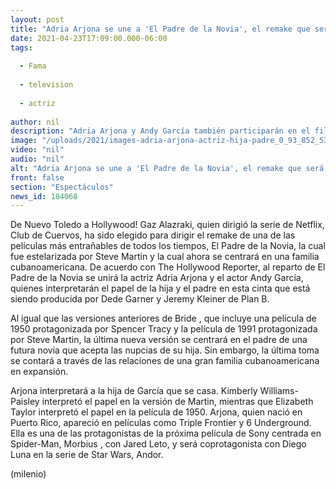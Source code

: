 ```yaml
---
layout: post
title: "Adria Arjona se une a 'El Padre de la Novia', el remake que será dirigido por Gaz Alazraki"
date: 2021-04-23T17:09:00.000-06:00
tags:
  
  - Fama
  
  - television
  
  - actriz
  
author: nil
description: "Adria Arjona y Andy García también participarán en el filme, el cual se centrará en una familia cubanoamericana. "
image: "/uploads/2021/images-adria-arjona-actriz-hija-padre_0_93_852_530.jpg"
video: "nil"
audio: "nil"
alt: "Adria Arjona se une a 'El Padre de la Novia', el remake que será dirigido por Gaz Alazraki"
front: false
section: "Espectáculos"
news_id: 184068
---
```


De Nuevo Toledo a Hollywood! Gaz Alazraki, quien dirigió la serie de Netflix, Club de Cuervos, ha sido elegido para dirigir el remake de una de las películas más entrañables de todos los tiempos, El Padre de la Novia, la cual fue estelarizada por Steve Martin y la cual ahora se centrará en una familia cubanoamericana.  De acuerdo con The Hollywood Reporter, al reparto de El Padre de la Novia se unirá la actriz Adria Arjona y el actor Andy García, quienes interpretarán el papel de la hija y el padre en esta cinta que está siendo producida por Dede Garner y Jeremy Kleiner de Plan B. 

​Al igual que las versiones anteriores de Bride , que incluye una película de 1950 protagonizada por Spencer Tracy y la película de 1991 protagonizada por Steve Martin, la última nueva versión se centrará en el padre de una futura novia que acepta las nupcias de su hija. Sin embargo, la última toma se contará a través de las relaciones de una gran familia cubanoamericana en expansión. 

Arjona interpretará a la hija de García que se casa. Kimberly Williams-Paisley interpretó el papel en la versión de Martin, mientras que Elizabeth Taylor interpretó el papel en la película de 1950. Arjona, quien nació en Puerto Rico, apareció en películas como Triple Frontier y 6 Underground. Ella es una de las protagonistas de la próxima película de Sony centrada en Spider-Man, Morbius , con Jared Leto, y será coprotagonista con Diego Luna en la serie de Star Wars, Andor.

(milenio)